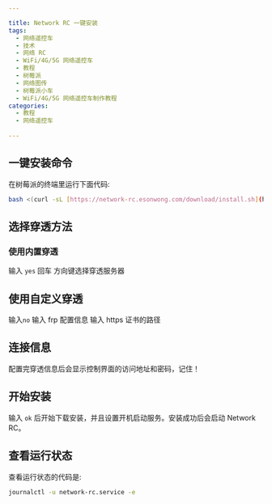 ```yaml
---

title: Network RC 一键安装
tags:
  - 网络遥控车
  - 技术
  - 网络 RC
  - WiFi/4G/5G 网络遥控车
  - 教程
  - 树莓派
  - 网络图传
  - 树莓派小车
  - WiFi/4G/5G 网络遥控车制作教程
categories:
  - 教程
  - 网络遥控车
  
---
```



## 一键安装命令

在树莓派的终端里运行下面代码:

```bash
bash <(curl -sL [https://network-rc.esonwong.com/download/install.sh](https://network-rc.esonwong.com/download/install.sh))
```

## 选择穿透方法

### 使用内置穿透

输入 `yes` 回车
方向键选择穿透服务器

## 使用自定义穿透

输入`no`
输入 frp 配置信息
输入 https 证书的路径

## 连接信息

配置完穿透信息后会显示控制界面的访问地址和密码，记住！

## 开始安装

输入 `ok` 后开始下载安装，并且设置开机启动服务。安装成功后会启动 Network RC。

## 查看运行状态

查看运行状态的代码是:

```bash
journalctl -u network-rc.service -e
```
